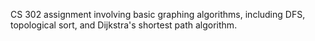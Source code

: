CS 302 assignment involving basic graphing algorithms, including DFS, topological sort, and Dijkstra's shortest path algorithm.
